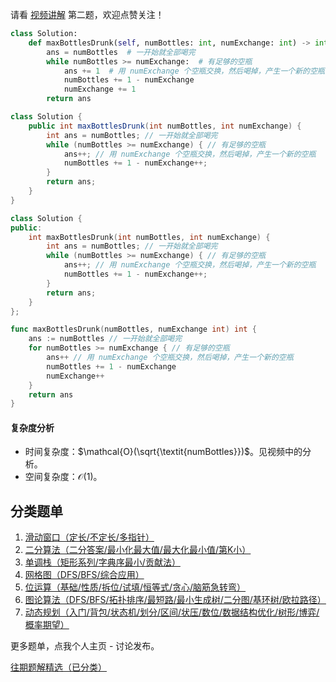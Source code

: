 请看 [视频讲解](https://www.bilibili.com/video/BV1fq421A7CY/) 第二题，欢迎点赞关注！

```py [sol-Python3]
class Solution:
    def maxBottlesDrunk(self, numBottles: int, numExchange: int) -> int:
        ans = numBottles  # 一开始就全部喝完
        while numBottles >= numExchange:  # 有足够的空瓶
            ans += 1  # 用 numExchange 个空瓶交换，然后喝掉，产生一个新的空瓶
            numBottles += 1 - numExchange
            numExchange += 1
        return ans
```

```java [sol-Java]
class Solution {
    public int maxBottlesDrunk(int numBottles, int numExchange) {
        int ans = numBottles; // 一开始就全部喝完
        while (numBottles >= numExchange) { // 有足够的空瓶
            ans++; // 用 numExchange 个空瓶交换，然后喝掉，产生一个新的空瓶
            numBottles += 1 - numExchange++;
        }
        return ans;
    }
}
```

```cpp [sol-C++]
class Solution {
public:
    int maxBottlesDrunk(int numBottles, int numExchange) {
        int ans = numBottles; // 一开始就全部喝完
        while (numBottles >= numExchange) { // 有足够的空瓶
            ans++; // 用 numExchange 个空瓶交换，然后喝掉，产生一个新的空瓶
            numBottles += 1 - numExchange++;
        }
        return ans;
    }
};
```

```go [sol-Go]
func maxBottlesDrunk(numBottles, numExchange int) int {
	ans := numBottles // 一开始就全部喝完
	for numBottles >= numExchange { // 有足够的空瓶
		ans++ // 用 numExchange 个空瓶交换，然后喝掉，产生一个新的空瓶
		numBottles += 1 - numExchange
		numExchange++
	}
	return ans
}
```

#### 复杂度分析

- 时间复杂度：$\mathcal{O}(\sqrt{\textit{numBottles}})$。见视频中的分析。
- 空间复杂度：$\mathcal{O}(1)$。

## 分类题单

1. [滑动窗口（定长/不定长/多指针）](https://leetcode.cn/circle/discuss/0viNMK/)
2. [二分算法（二分答案/最小化最大值/最大化最小值/第K小）](https://leetcode.cn/circle/discuss/SqopEo/)
3. [单调栈（矩形系列/字典序最小/贡献法）](https://leetcode.cn/circle/discuss/9oZFK9/)
4. [网格图（DFS/BFS/综合应用）](https://leetcode.cn/circle/discuss/YiXPXW/)
5. [位运算（基础/性质/拆位/试填/恒等式/贪心/脑筋急转弯）](https://leetcode.cn/circle/discuss/dHn9Vk/)
6. [图论算法（DFS/BFS/拓扑排序/最短路/最小生成树/二分图/基环树/欧拉路径）](https://leetcode.cn/circle/discuss/01LUak/)
7. [动态规划（入门/背包/状态机/划分/区间/状压/数位/数据结构优化/树形/博弈/概率期望）](https://leetcode.cn/circle/discuss/tXLS3i/)

更多题单，点我个人主页 - 讨论发布。

[往期题解精选（已分类）](https://github.com/EndlessCheng/codeforces-go/blob/master/leetcode/SOLUTIONS.md)
